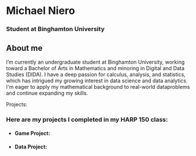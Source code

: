 # Michael Niero
### Student at Binghamton University

## About me 

I’m currently an undergraduate student at Binghamton University, working toward a Bachelor of Arts in Mathematics and minoring in Digital and Data Studies (DIDA). 
I have a deep passion for calculus, analysis, and statistics, which has intrigued my growing interest in data science and data analytics. I'm eager to apply my 
mathematical background to real-world dataproblems and continue expanding my skills.

Projects:
### Here are my projects I completed in my HARP 150 class:
* #### Game Project: 
* #### Data Project:



